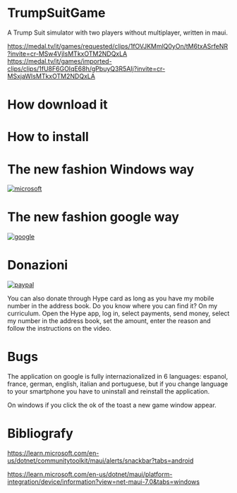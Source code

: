 # TrumpSuitGame
A Trump Suit simulator with two players without multiplayer, written in maui.

https://medal.tv/it/games/requested/clips/1fOVJKMmlQ0yOn/tM6txASrfeNR?invite=cr-MSw4VjIsMTkxOTM2NDQxLA
https://medal.tv/it/games/imported-clips/clips/1fU8F6GOIqE68h/gPbuyQ3R5AIj?invite=cr-MSxjaWIsMTkxOTM2NDQxLA

# How download it

# How to install

# The new fashion Windows way

[![microsoft](https://get.microsoft.com/images/en-us%20dark.svg)](https://www.microsoft.com/store/apps/9N5D3NGL0S37)

# The new fashion google way

[![google](https://play.google.com/intl/en_us/badges/static/images/badges/en_badge_web_generic.png)](https://play.google.com/store/apps/details?id=org.altervista.numerone.trumpsuitgame&hl=en)

# Donazioni

[![paypal](https://www.paypalobjects.com/en_US/EN/i/btn/btn_donateCC_LG.gif)](https://www.paypal.com/cgi-bin/webscr?cmd=_s-xclick&hosted_button_id=H4ZHTFRCETWXG)

You can also donate through Hype card as long as you have my mobile number in the address book. Do you know where you can find it? On my curriculum.
Open the Hype app, log in, select payments, send money, select my number in the address book, set the amount, enter the reason and follow the instructions on the video.

# Bugs

The application on google is fully internazionalized in 6 languages: espanol, france, german, english, italian and portuguese, but if you change language to your smartphone you have to uninstall and reinstall the application.

On windows if you click the ok of the toast a new game window appear.

# Bibliografy
https://learn.microsoft.com/en-us/dotnet/communitytoolkit/maui/alerts/snackbar?tabs=android

https://learn.microsoft.com/en-us/dotnet/maui/platform-integration/device/information?view=net-maui-7.0&tabs=windows
